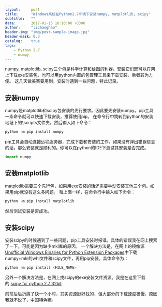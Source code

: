 ```yaml
---
layout:     post
title:      "Windows系统在Python2.7环境下安装numpy, matplotlib, scipy"
subtitle:   ""
date:       2017-01-15 18:16:00 +0300
author:     "lichanghao"
header-img: "img/post-sample-image.jpg"
header-mask: 0.3
catalog:    true
tags:
    - Python 2.7
    - numpy
---
```


numpy, matplotlib, scipy三个包是科学计算和绘图的利器。安装它们既可以在网上下载exe安装包，也可以用python内置的包管理工具来下载安装，后者较为方便。
这几天做美赛要用到，安装时遇到一些问题，特此记录。

## 安装numpy

numpy是matplotlib和scipy包安装的先行要求。因此要先安装numpy。pip工具一条命令就可以快速下载安装，推荐使用pip。
在命令行中跳转到python的安装地址下的\scripts文件夹，然后输入如下命令：
	
```python
python -m pip install numpy
```
	
pip工具会自动连接远程服务器，完成下载和安装的工作。如果没有弹出错误信息的话，那么安装就是顺利的。你可以在python的IDE下测试其安装是否完成。
	
```python
import numpy
```	

## 安装matplotlib

matplotlib需要三个先行包，如果用exe安装的话还需要手动安装其他三个包。如果用pip就没有这么多问题。
和上面一样，在命令行中输入如下命令：
	
```python
python -m pip install matplotlib
```

然后测试安装是否成功。
	
## 安装scipy

安装scipy的时候遇到了一些问题，pip工具安装时报错。具体的错误我在网上搜索了一下，可能是因为缺少mkl库的原因。
一个解决方法是，在网上的镜像源[Unofficial Windows Binaries for Python Extension Packages](http://www.lfd.uci.edu/~gohlke/pythonlibs/#scipy)中下载numpy+mkl的whl文件和scipy文件，再用pip安装。具体命令为：

```python
python -m pip install <FILE_NAME> 
```

另外一个解决方法是，在网上找scipy的exe安装文件资源。我是在这里下载的:[scipy for python 2.7 32bit](https://sourceforge.net/projects/scipy/?source=typ_redirect)
	
前前后后折腾了快一个小时，其实资源挺好找的，但大部分的下载速度极慢，原因我就不说了，中国特色嘛。
	
	
